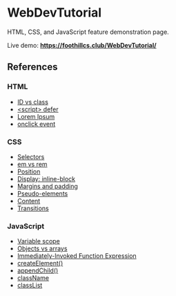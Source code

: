 # WebDevTutorial
HTML, CSS, and JavaScript feature demonstration page.

Live demo: __https://foothillcs.club/WebDevTutorial/__

## References

### HTML

* [ID vs class](https://css-tricks.com/the-difference-between-id-and-class/)
* [&lt;script&gt; defer](https://www.w3schools.com/tags/att_script_defer.asp)
* [Lorem Ipsum](http://www.lipsum.com/)
* [onclick event](https://www.w3schools.com/jsref/event_onclick.asp)

### CSS

* [Selectors](https://www.w3schools.com/cssref/css_selectors.asp)
* [em vs rem](https://j.eremy.net/confused-about-rem-and-em/)
* [Position](https://www.w3schools.com/cssref/pr_class_position.asp)
* [Display: inline-block](http://learnlayout.com/inline-block-layout.html)
* [Margins and padding](http://www.htmldog.com/guides/css/beginner/margins/)
* [Pseudo-elements](https://css-tricks.com/pseudo-element-roundup/)
* [Content](https://css-tricks.com/css-content/)
* [Transitions](https://developer.mozilla.org/en-US/docs/Web/CSS/CSS_Transitions/Using_CSS_transitions)

### JavaScript

* [Variable scope](https://www.w3schools.com/js/js_scope.asp)
* [Objects vs arrays](https://www.metaltoad.com/blog/javascript-understanding-objects-vs-arrays-and-when-use-them-part-1)
* [Immediately-Invoked Function Expression](http://benalman.com/news/2010/11/immediately-invoked-function-expression/)
* [createElement()](https://www.w3schools.com/jsref/met_document_createelement.asp)
* [appendChild()](https://www.w3schools.com/jsref/met_node_appendchild.asp)
* [className](https://www.w3schools.com/jsref/prop_html_classname.asp)
* [classList](https://www.w3schools.com/jsref/prop_element_classlist.asp)
